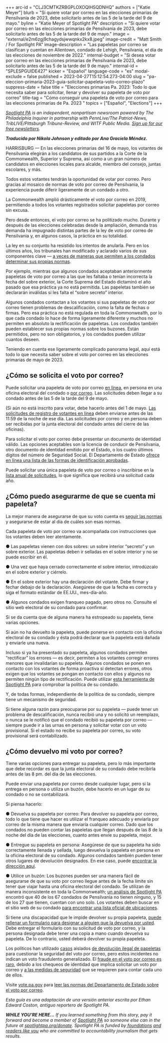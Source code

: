 +++
arc-id = "CLJ3CMTKZRBGPLOXOQIHSQDNHQ"
authors = ["Katie Meyer"]
blurb = "Si quiere votar por correo en las elecciones primarias de Pensilvania de 2023, debe solicitarlo antes de las 5 de la tarde del 9 de mayo."
byline = "Katie Meyer of Spotlight PA"
description = "Si quiere votar por correo en las elecciones primarias de Pensilvania de 2023, debe solicitarlo antes de las 5 de la tarde del 9 de mayo."
image = "external/e2m6zgj9chagydsjwwqnkx2kx8.jpeg"
image-credit = "Matt Smith / For Spotlight PA"
image-description = "Las papeletas por correo se clasifican y cuentan en Allentown, condado de Lehigh, Pensilvania, el día de las elecciones de noviembre de 2022."
internal-budget = "Si desea votar por correo en las elecciones primarias de Pensilvania de 2023, debe solicitarlo antes de las 5 de la tarde del 9 de mayo."
internal-id = "SPLESPGUIDE427"
kicker = "Español"
language-code = "es"
modal-exclude = false
published = 2023-04-27T15:12:54.273-04:00
slug = "pa-eleccion-primaria-2023-guia-solicitar-papeleta-voto-correo-plazo"
suppress-date = false
title = "Elecciones primarias Pa. 2023: Todo lo que necesita saber para solicitar, llenar y devolver su papeleta de voto por correo"
title-tag = "Cómo conseguir una papeleta de voto por correo para las elecciones primarias de Pa. 2023 "
topics = ["Español", "Elections"]
+++

<a href="https://www.spotlightpa.org/"><i>Spotlight PA</i></a><i> is an independent, nonpartisan newsroom powered by The Philadelphia Inquirer in partnership with PennLive/The Patriot-News, TribLIVE/Pittsburgh Tribune-Review, and WITF Public Media. </i><a href="https://www.spotlightpa.org/newsletters"><i>Sign up for our free newsletters</i></a><i>.</i>

<i><b>Traducido por Nikola Johnson y editado por Ana Graciela Méndez.</b></i>

HARRISBURG — En las elecciones primarias del 16 de mayo, los votantes de Pensilvania elegirán a los candidatos de sus partidos a la Corte de la Commonwealth, Superior y Suprema, así como a un gran número de candidatos en elecciones locales para alcalde, miembro del consejo, juntas escolares, y más.

Todos estos votantes tendrán la oportunidad de votar por correo. Pero gracias al mosaico de normas de voto por correo de Pensilvania, la experiencia puede diferir ligeramente de un condado a otro.

La Commonwealth amplió drásticamente el voto por correo en 2019, permitiendo a todos los votantes registrados solicitar papeletas por correo sin excusa.

<script src="https://www.spotlightpa.org/embed.js" async></script><div data-spl-embed-version="1" data-spl-src="https://www.spotlightpa.org/embeds/newsletter/"></div>

Pero desde entonces, el voto por correo se ha politizado mucho. Durante y después de las elecciones celebradas desde la ampliación, demanda tras demanda ha impugnado distintas partes de la ley de voto por correo de Pensilvania y, en algunos casos, la práctica en su totalidad.

La ley en su conjunto ha resistido los intentos de anularla. Pero en los últimos años, los tribunales han modificado y aclarado varios de sus componentes clave — <a href="https://www.spotlightpa.org/news/2023/02/pa-2022-election-drop-box-mail-ballot-curing-scorecard/">a veces de maneras que permiten a los condados determinar sus propias normas</a>.

Por ejemplo, mientras que algunos condados aceptaban anteriormente papeletas de voto por correo a las que les faltaba o tenían incorrecta la fecha del sobre exterior, la Corte Suprema del Estado dictaminó el año pasado que esa práctica ya no está permitida. Las papeletas también se declararán inválidas si les falta el “sobre secreto” interior.

Algunos condados contactan a los votantes si sus papeletas de voto por correo tienen problemas de descalificación, como la falta de fechas o firmas. Pero esa práctica no está regulada en toda la Commonwealth, por lo que cada condado lo hace de forma ligeramente diferente y muchos no permiten en absoluto la rectificación de papeletas. Los condados también pueden establecer sus propias normas sobre los buzones. Están permitidos, pero no son obligatorios, y los condados pueden utilizar cuantos deseen.

Teniendo en cuenta ese ligeramente complicado panorama legal, aquí está todo lo que necesita saber sobre el voto por correo en las elecciones primarias de mayo de 2023.

## ¿Cómo se solicita el voto por correo?

Puede solicitar una papeleta de voto por correo <a href="https://www.pavoterservices.pa.gov/OnlineAbsenteeApplication/#/OnlineAbsenteeBegin">en línea</a>, en persona en una oficina electoral del condado o <a href="https://paebrprod.powerappsportals.us/EBR/DOS/VotesPA-Paper-Application/">por correo</a>. Las solicitudes deben llegar a su condado antes de las 5 de la tarde del 9 de mayo.

(Si aún no está inscrito para votar, debe hacerlo antes del 1 de mayo. <a href="https://www.pavoterservices.pa.gov/pages/VoterRegistrationApplication.aspx">Las solicitudes de registro de votantes en línea</a> deben enviarse antes de las 11:59 de la noche de ese día. Las solicitudes por correo y en persona deben ser recibidas por la junta electoral del condado antes del cierre de las oficinas).

Para solicitar el voto por correo debe presentar un documento de identidad válido. Las opciones aceptables son la licencia de conducir de Pensilvania, otro documento de identidad emitido por el Estado, o los cuatro últimos dígitos del número de Seguridad Social. El Departamento de Estado <a href="https://www.pavoterservices.pa.gov/OnlineAbsenteeApplication/#/OnlineAbsenteeBegin">ofrece en línea una lista de las formas de identificación aprobadas</a>.

Puede solicitar una única papeleta de voto por correo o inscribirse en la <a href="https://www.vote.pa.gov/Voting-in-PA/Pages/Annual-Mail-in-Voter-List.aspx">lista anual de solicitudes</a>, lo que significa que recibirá una solicitud cada año.

## ¿Cómo puedo asegurarme de que se cuenta mi papeleta?

La mejor manera de asegurarse de que su voto cuenta es <a href="https://www.vote.pa.gov/Voting-in-PA/Pages/Mail-and-Absentee-Ballot.aspx">seguir las normas</a> y asegurarse de estar al día de cuáles son esas normas.

Cada papeleta de voto por correo va acompañada con instrucciones que los votantes deben leer atentamente.

● Las papeletas vienen con dos sobres: un sobre interior “secreto” y un sobre exterior. Las papeletas deben ir selladas en el sobre interior y no se puede escribir en él.

● Una vez que haya cerrado correctamente el sobre interior, introdúzcalo en el sobre exterior y ciérrelo.

● En el sobre exterior hay una declaración del votante. Debe firmar y fechar debajo de la declaración. Asegúrese de que la fecha es correcta y siga el formato estándar de EE.UU., mes-día-año.

● Algunos condados exigen franqueo pagado, pero otros no. Consulte el sitio web electoral de su condado para confirmar.

Si se da cuenta que de alguna manera ha estropeado su papeleta, tiene varias opciones.

Si aún no ha devuelto la papeleta, puede ponerse en contacto con la oficina electoral de su condado y ésta podrá declarar que la papeleta está dañada y enviarle una nueva.

Incluso si ya ha presentado su papeleta, algunos condados permiten “rectificar” los errores — es decir, permiten a los votantes corregir errores menores que invalidarían su papeleta. Algunos condados se ponen en contacto con los votantes de forma proactiva si detectan errores, otros exigen que los votantes se pongan en contacto con ellos y algunos no permiten ningún tipo de rectificación. Puede utilizar <a href="https://www.spotlightpa.org/news/2023/02/pa-election-voting-drop-boxes-mail-ballot-policies/">esta herramienta de Spotlight PA</a> para comprobar la política de su condado.

Y, de todas formas, independiente de la política de su condado, siempre tiene un mecanismo de seguridad.

Si tiene alguna razón para preocuparse por su papeleta — puede tener un problema de descalificación, nunca recibió una y no solicitó un reemplazo, o nunca se le notificó que el condado recibió su papeleta por correo — siempre puede ir a las urnas en persona y solicitar votar con un voto provisional. Si el estado no recibe su papeleta por correo, su voto provisional será contabilizado.

## ¿Cómo devuelvo mi voto por correo?

Tiene varias opciones para entregar su papeleta, pero lo más importante que debe recordar es que la junta electoral de su condado debe recibirla antes de las 8 pm. del día de las elecciones.

Puede enviar una papeleta por correo desde cualquier lugar, pero si la entrega en persona o utiliza un buzón, debe hacerlo en un lugar de su condado o no se contabilizará.

Si piensa hacerlo:

● Devuelva su papeleta por correo: Para devolver su papeleta por correo, todo lo que tiene que hacer es utilizar el franqueo adecuado y enviarla por correo de la misma manera que enviaría cualquier correo. Dado que los condados no pueden contar las papeletas que llegan después de las 8 de la noche del día de las elecciones, cuanto antes envíe su papeleta, mejor.

● Entregue su papeleta en persona: Asegúrese de que su papeleta ha sido correctamente llenada y sellada, luego devuelva la papeleta en persona en la oficina electoral de su condado. Algunos condados también pueden tener otros lugares de devolución designados. En ese caso, puede <a href="https://www.vote.pa.gov/Voting-in-PA/Pages/Return-Ballot.aspx">encontrar la dirección aquí</a>.

● Utilice un buzón: Los buzones pueden ser una manera fácil de asegurarse de que su voto por correo llegue antes de la fecha límite sin tener que viajar hasta una oficina electoral del condado. Se utilizan de manera inconsistente en toda la Commonwealth; <a href="https://www.spotlightpa.org/news/2023/02/pa-2022-election-drop-box-mail-ballot-curing-scorecard/">un análisis de Spotlight PA</a> encontró que 40 de los 67 condados de Pensilvania no tienen ninguno, y 15 de los 27 que tienen, cuentan con uno solo. Los votantes deben buscar en el sitio web de su condado <a href="https://www.vote.pa.gov/Resources/Pages/Contact-Your-Election-Officials.aspx">para encontrar una lista oficial de ubicaciones</a>.

<script src="https://www.spotlightpa.org/embed.js" async></script><div data-spl-embed-version="1" data-spl-src="https://www.spotlightpa.org/embeds/donate/"></div>

Si tiene una discapacidad que le impide devolver su propia papeleta, <a href="https://www.vote.pa.gov/Voting-in-PA/Pages/Accessible-Voting.aspx">puede rellenar un formulario para designar a alguien que la devuelva por usted</a>. Debe entregar el formulario con su solicitud de voto por correo, y la persona designada debe tener una copia a mano cuando devuelva su papeleta. De lo contrario, usted deberá devolver su propia papeleta.

Los políticos han utilizado <a href="https://www.mcall.com/news/pennsylvania/mc-nws-pa-lehigh-ballot-drop-box-investigation-20220404-wk4ug6j25fgtffuhiwrxnai2ne-story.html">casos</a> aislados <a href="https://www.mcall.com/news/pennsylvania/mc-nws-pa-lehigh-ballot-drop-box-investigation-20220404-wk4ug6j25fgtffuhiwrxnai2ne-story.html">de devolución ilegal de papeletas</a> para cuestionar la seguridad del voto por correo, pero estos incidentes no indican un voto fraudulento generalizado. El <a href="https://www.cisa.gov/rumorcontrol">fraude en el voto por correo es raro</a>, debido a los chequeos de identidad que implica solicitar un voto por correo y <a href="https://www.spotlightpa.org/news/2022/11/2022-pa-election-misinformation-unverified-ballots-drop-boxes-vote-delays/">a las medidas de seguridad</a> que se requieren para contar cada uno de ellos.

Visite <a href="https://www.vote.pa.gov/">vote.pa.gov</a> para <a href="https://www.vote.pa.gov/Voting-in-PA/Pages/Mail-and-Absentee-Ballot.aspx">leer las normas del Departamento de Estado sobre el voto por correo</a>.

<i>Esta guía es una adaptación de una versión anterior escrita por Ethan Edward Coston, antiguo reportero de Spotlight PA.</i>

<i><b>WHILE YOU’RE HERE...</b></i><i> If you learned something from this story, pay it forward and become a member of </i><a href="https://www.spotlightpa.org/"><i>Spotlight PA</i></a><i> so someone else can in the future at </i><a href="https://www.spotlightpa.org/donate"><i>spotlightpa.org/donate</i></a><i>. Spotlight PA is funded by</i><a href="https://www.spotlightpa.org/support"><i> foundations</i></a><i> </i><a href="https://www.spotlightpa.org/support"><i>and readers like you</i></a><i> who are committed to accountability journalism that gets results.</i>
